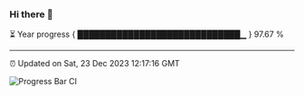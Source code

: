 ### Hi there 👋

⏳ Year progress { █████████████████████████████▁ } 97.67 %

---

⏰ Updated on Sat, 23 Dec 2023 12:17:16 GMT

![Progress Bar CI](https://github.com/liununu/liununu/workflows/Progress%20Bar%20CI/badge.svg)
